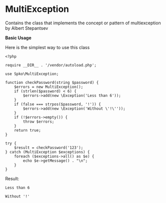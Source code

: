 # MultiException

Сontains the class that implements the concept or pattern of multiexception by Albert Stepantsev

**Basic Usage**

Here is the simplest way to use this class

    <?php
    
    require __DIR__ . '/vendor/autoload.php';
    
    use Spko\MultiException;
    
    function checkPassword(string $password) {
        $errors = new MultiException();
        if (strlen($password) < 6) {
            $errors->add(new \Exception('Less than 6'));
        }
        if (false === strpos($password, '!')) {
            $errors->add(new \Exception('Without \'!\''));
        }
        if (!$errors->empty()) {
            throw $errors;
        }
        return true;
    }
    
    try {
        $result = checkPassword('123');
    } catch (MultiException $exceptions) {
        foreach ($exceptions->all() as $e) {
            echo $e->getMessage() . "\n";
        }
    }

Result:

    Less than 6
    
    Without '!'

